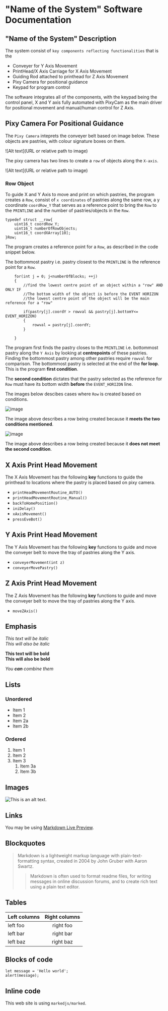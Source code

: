# "Name of the System" Software Documentation


## "Name of the System" Description
The system consist of `key components reflecting functionalities` that is the 
  + Conveyer for Y Axis Movement
  + PrintHead/X Axis Carriage for X Axis Movement
  + Guiding Rod attached to printhead for Z Axis Movement
  + Pixy Camera for positional guidance
  + Keypad for program control

The software integrates all of the components, with the keypad being the control panel, X and Y axis fully automated with PixyCam as the main driver for positional movement and manual/human control for Z Axis.


## Pixy Camera For Positional Guidance

The `Pixy Camera` inteprets the conveyer belt based on image below. These objects are pastries, with colour signature boxes on them.

![Alt text](URL or relative path to image)

The pixy camera has two lines to create a `row` of objects along the `X-axis`.

![Alt text](URL or relative path to image)

### Row Object

To guide X and Y Axis to move and print on which pastries, the program creates a `Row`, consist of `x coordinates` of pastries along the same row, a y coordinate `coordRow_Y` that serves as a reference point to bring the `Row` to the `PRINTLINE` and the number of pastries/objects in the `Row`.

```
typedef struct __row{
	uint16_t coordRow_Y;
	uint16_t numberOfRowObjects;
	uint16_t coordXArray[10];
}Row;
```

The program creates a reference point for a `Row`, as described in the code snippet below.

The bottommost pastry i.e. pastry closest to the `PRINTLINE` is the reference point for a `Row`.

```
	for(int j = 0; j<numberOfBlocks; ++j)
	{
		//find the lowest centre point of an object within a "row" AND ONLY IF
		//The bottom width of the object is before the EVENT HORIZON
		//the lowest centre point of the object will be the main reference for a "row"
		
		if(pastry[j].coordY > rowval && pastry[j].bottomY<= EVENT_HORIZON)
		{
			rowval = pastry[j].coordY;
		}

	}
```




The program first finds the pastry closes to the `PRINTLINE` i.e. bottommost pastry along the `Y Axis` by looking at **centrepoints** of these pastries. Finding the bottommost pastry among other pastries require `rowval` for comparison. The bottommost pastry is selected at the end of the **for loop**. This is the program **first condition**.

The **second condition** dictates that the pastry selected as the reference for `Row` must have its bottom width **before** the `EVENT_HORIZON` line.

The images below descibes cases where `Row` is created based on conditions.

![image](https://github.com/user-attachments/assets/2b81a08d-3cab-48cb-a5bd-a9f3149a8530)


The image above describes a row being created because it **meets the two conditions mentioned**.

![image](https://github.com/user-attachments/assets/cf6c9175-0b26-4b7c-97d9-d18d4813af6c)



The image above describes a row being created because it **does not meet the second condition**.



## X Axis Print Head Movement

The X Axis Movement has the following **key** functions to guide the printhead to locations where the pastry is placed based on pixy camera.
    
+ `printHeadMovementRoutine_AUTO()`
+ `printHeadMovementRoutine_Manual()`
+ `backToHomePosition()`
+ `iniDelay()`
+ `xAxisMovement()`
+ `pressEveBot()`

## Y Axis Print Head Movement
The Y Axis Movement has the following **key** functions to guide and move the conveyer belt to move the tray of pastries along the Y axis.
+ `conveyerMovement(int z)`
+ `conveyerMovePastry()`


## Z Axis Print Head Movement
The Z Axis Movement has the following **key** functions to guide and move the conveyer belt to move the tray of pastries along the Y axis.
+ `moveZAxis()`


## Emphasis

*This text will be italic*  
_This will also be italic_

**This text will be bold**  
__This will also be bold__

_You **can** combine them_

## Lists

### Unordered

* Item 1
* Item 2
* Item 2a
* Item 2b

### Ordered

1. Item 1
2. Item 2
3. Item 3
    1. Item 3a
    2. Item 3b

## Images

![This is an alt text.](/image/sample.webp "This is a sample image.")

## Links

You may be using [Markdown Live Preview](https://markdownlivepreview.com/).

## Blockquotes

> Markdown is a lightweight markup language with plain-text-formatting syntax, created in 2004 by John Gruber with Aaron Swartz.
>
>> Markdown is often used to format readme files, for writing messages in online discussion forums, and to create rich text using a plain text editor.

## Tables

| Left columns  | Right columns |
| ------------- |:-------------:|
| left foo      | right foo     |
| left bar      | right bar     |
| left baz      | right baz     |

## Blocks of code

```
let message = 'Hello world';
alert(message);
```

## Inline code

This web site is using `markedjs/marked`.
